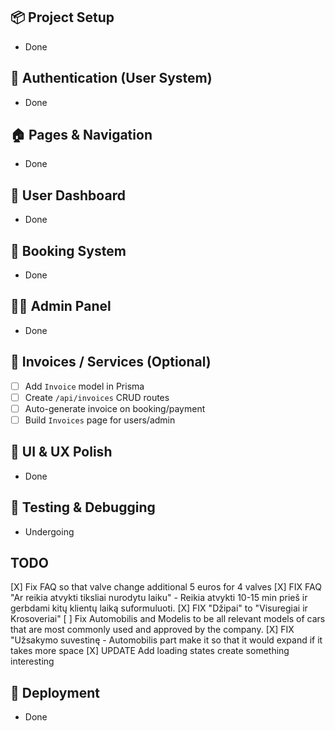 ## 📦 Project Setup
- Done

## 🔐 Authentication (User System)
- Done

## 🏠 Pages & Navigation
- Done

## 👤 User Dashboard
- Done

## 📅 Booking System
- Done

## 🧑‍💼 Admin Panel
- Done

## 🧾 Invoices / Services (Optional)
- [ ] Add `Invoice` model in Prisma
- [ ] Create `/api/invoices` CRUD routes
- [ ] Auto-generate invoice on booking/payment
- [ ] Build `Invoices` page for users/admin

## 🎨 UI & UX Polish
- Done

## 🧪 Testing & Debugging
- Undergoing


## TODO
[X] Fix FAQ so that valve change additional 5 euros for 4 valves 
[X] FIX FAQ "Ar reikia atvykti tiksliai nurodytu laiku" - Reikia atvykti 10-15 min prieš ir gerbdami kitų klientų laiką suformuluoti.
[X] FIX "Džipai" to "Visuregiai ir Krosoveriai"
[ ] Fix Automobilis and Modelis to be all relevant models of cars that are most commonly used and approved by the company.
[X] FIX "Užsakymo suvestinę - Automobilis part make it so that it would expand if it takes more space
[X] UPDATE Add loading states create something interesting

## 🚀 Deployment
- Done